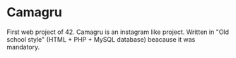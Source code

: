 # Camagru

First web project of 42. 
Camagru is an instagram like project. 
Written in "Old school style" (HTML + PHP + MySQL database) beacause it was mandatory.
